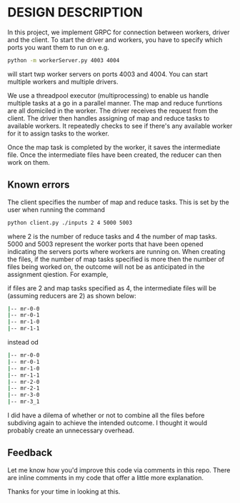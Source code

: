 # DESIGN DESCRIPTION

In this project, we implement GRPC for connection between workers, driver and the client. To start the driver and workers, you have to specify which ports you want them to run on e.g.

```bash
python -m workerServer.py 4003 4004
```

will start twp worker servers on ports 4003 and 4004. You can start multiple workers and multiple drivers.

We use a threadpool executor (multiprocessing) to enable us handle multiple tasks at a go in a parallel manner. The map and reduce funrtions are all domiciled in the worker. The driver receives the request from the client. The driver then handles assigning of map and reduce tasks to available workers. It repeatedly checks to see if there's any available worker for it to assign tasks to the worker.

Once the map task is completed by the worker, it saves the intermediate file. Once the intermediate files have been created, the reducer can then work on them.

## Known errors

The client specifies the number of map and reduce tasks. This is set by the user when running the command

```bash
python client.py ./inputs 2 4 5000 5003
```

where 2 is the number of reduce tasks and 4 the number of map tasks. 5000 and 5003 represent the worker ports that have been opened indicating the servers ports where workers are running on. When creating the files, if the number of map tasks specified is more then the number of files being worked on, the outcome will not be as anticipated in the assignment qiestion. For example,

if files are 2 and map tasks specified as 4, the intermediate files will be (assuming reducers are 2) as shown below:

```bash
|-- mr-0-0
|-- mr-0-1
|-- mr-1-0
|-- mr-1-1
```

instead od 

```bash
|-- mr-0-0
|-- mr-0-1
|-- mr-1-0
|-- mr-1-1
|-- mr-2-0
|-- mr-2-1
|-- mr-3-0
|-- mr-3_1
```

I did have a dilema of whether or not to combine all the files before subdiving again to achieve the intended outcome. I thought it would probably create an unnecessary overhead.

## Feedback

Let me know how you'd improve this code via comments in this repo. There are inline comments in my code that offer a little more explanation.

Thanks for your time in looking at this.
